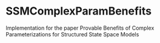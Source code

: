 # SSMComplexParamBenefits
Implementation for the paper Provable Benefits of Complex Parameterizations for Structured State Space Models
